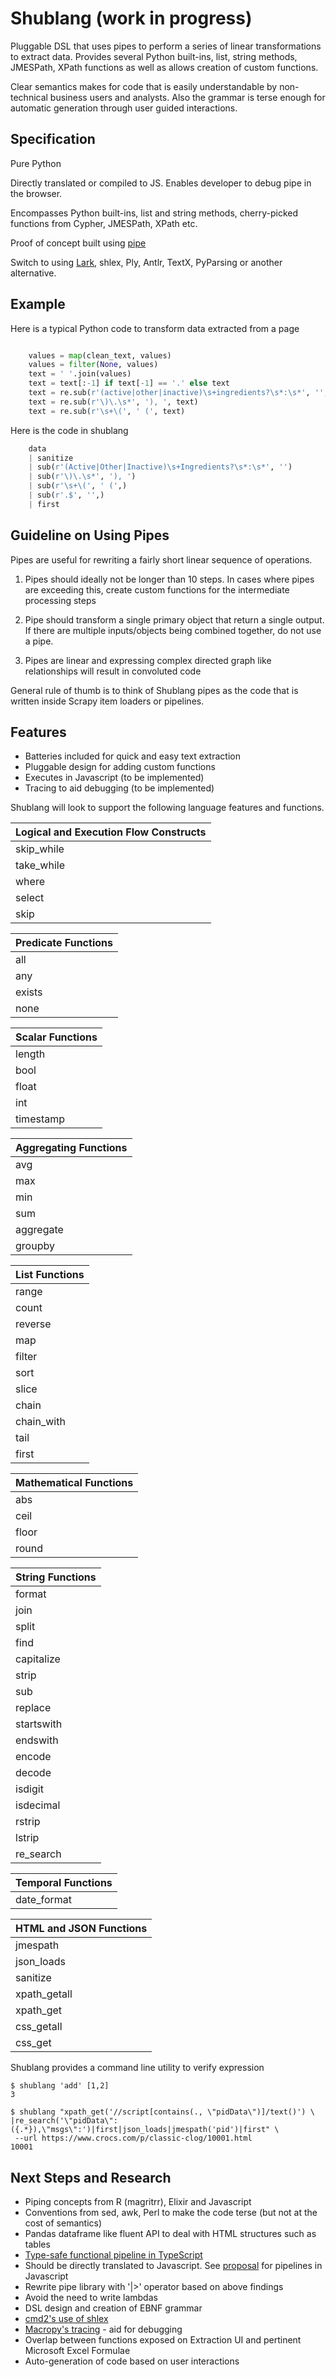 # Shublang (work in progress)

Pluggable DSL that uses pipes to perform a series of linear transformations to extract data. Provides several Python 
built-ins, list, string methods, JMESPath, XPath functions as well as allows creation of custom functions.  

Clear semantics makes for code that is easily understandable by non-technical business users and analysts. 
Also the grammar is terse enough for automatic generation through user guided interactions.

## Specification
Pure Python 

Directly translated or compiled to JS. Enables developer to debug pipe in the browser.

Encompasses Python built-ins, list and string methods, cherry-picked functions from Cypher, JMESPath, XPath etc.

Proof of concept built using [pipe](https://github.com/JulienPalard/Pipe) 

Switch to using [Lark](https://github.com/lark-parser/lark), shlex, Ply, Antlr, TextX, PyParsing or 
another alternative.

## Example

Here is a typical Python code to transform data extracted from a page

```python

    values = map(clean_text, values)
    values = filter(None, values)
    text = ' '.join(values)
    text = text[:-1] if text[-1] == '.' else text
    text = re.sub(r'(active|other|inactive)\s+ingredients?\s*:\s*', '', text, flags=re.IGNORECASE)
    text = re.sub(r'\)\.\s*', '), ', text)
    text = re.sub(r'\s+\(', ' (', text)
```

Here is the code in shublang

```python
    data
    | sanitize
    | sub(r'(Active|Other|Inactive)\s+Ingredients?\s*:\s*', '')
    | sub(r'\)\.\s*', '), ')
    | sub(r'\s+\(', ' (',)
    | sub(r'.$', '',)
    | first

```


## Guideline on Using Pipes

Pipes are useful for rewriting a fairly short linear sequence of operations.

1. Pipes should ideally not be longer than 10 steps. In cases where pipes are exceeding this, create custom functions 
for the intermediate processing steps  

2. Pipe should transform a single primary object that return a single output. If there are multiple inputs/objects
being combined together, do not use a pipe.

3. Pipes are linear and expressing complex directed graph like relationships will result in convoluted code

General rule of thumb is to think of Shublang pipes as the code that is written inside Scrapy item loaders or pipelines.


## Features

- Batteries included for quick and easy text extraction
- Pluggable design for adding custom functions
- Executes in Javascript (to be implemented)
- Tracing to aid debugging (to be implemented)


Shublang will look to support the following language features and functions.

|Logical and Execution Flow Constructs|
|-------------------------------------|
|skip_while                           |
|take_while                           |
|where                                |
|select                               |
|skip                                 |


|Predicate Functions                  |
|-------------------------------------|
|all                                  |
|any                                  |
|exists                               |
|none                                 |


|Scalar Functions                     |
|-------------------------------------|
|length                               |
|bool                                 |
|float                                |
|int                                  |
|timestamp                            |


|Aggregating Functions                |
|-------------------------------------|
|avg                                  |
|max                                  |
|min                                  |
|sum                                  |
|aggregate                            |
|groupby                              |


|List Functions|
|--------------|
|range         | 
|count         |
|reverse       |
|map           |
|filter        |
|sort          |
|slice         |
|chain         |
|chain_with    |
|tail          |
|first         |

|Mathematical Functions|
|----------------------|
|abs                   |
|ceil                  |
|floor                 |
|round                 |

|String Functions|
|----------------|
|format          |
|join            |
|split           |
|find            |
|capitalize      |
|strip           |
|sub             | 
|replace         |
|startswith      |
|endswith        |
|encode          |
|decode          | 
|isdigit         |
|isdecimal       |
|rstrip          |
|lstrip          |
|re_search       |


|Temporal Functions|
|------------------|
|date_format       |


|HTML and JSON Functions|
|-----------------------|
|jmespath               |
|json_loads             |
|sanitize               |
|xpath_getall           |
|xpath_get              |
|css_getall             |
|css_get                |


Shublang provides a command line utility to verify expression

```console
$ shublang 'add' [1,2]
3

$ shublang "xpath_get('//script[contains(., \"pidData\")]/text()') \
|re_search('\"pidData\":({.*}),\"msgs\":')|first|json_loads|jmespath('pid')|first" \
 --url https://www.crocs.com/p/classic-clog/10001.html
10001

```


## Next Steps and Research

- Piping concepts from R (magritrr), Elixir and Javascript 
- Conventions from sed, awk, Perl to make the code terse (but not at the cost of semantics) 
- Pandas dataframe like fluent API to deal with HTML structures such as tables
- [Type-safe functional pipeline in TypeScript](https://github.com/ts-delight/pipe)
- Should be directly translated to Javascript. See [proposal](https://github.com/tc39/proposal-pipeline-operator) for 
pipelines in Javascript
- Rewrite pipe library with '|>' operator based on above findings
- Avoid the need to write lambdas
- DSL design and creation of EBNF grammar
- [cmd2's use of shlex](https://github.com/python-cmd2/cmd2)
- [Macropy's tracing](https://macropy3.readthedocs.io/en/latest/tracing.html) -  aid for debugging
- Overlap between functions exposed on Extraction UI and pertinent Microsoft Excel Formulae
- Auto-generation of code based on user interactions
